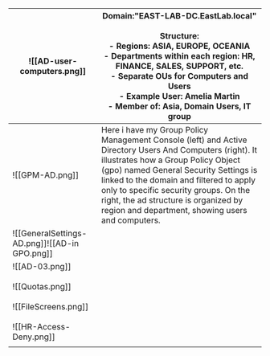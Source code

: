 
| ![[AD-user-computers.png]]                                                                       | **Domain:**"EAST-LAB-DC.EastLab.local"<br><br>**Structure:**<br>- Regions: ASIA, EUROPE, OCEANIA<br>- Departments within each region: HR, FINANCE, SALES, SUPPORT, etc.<br>- Separate OUs for Computers and Users<br>- Example User: Amelia Martin<br>- Member of: Asia, Domain Users, IT group<br>                                                                       |
| ------------------------------------------------------------------------------------------------ | ------------------------------------------------------------------------------------------------------------------------------------------------------------------------------------------------------------------------------------------------------------------------------------------------------------------------------------------------------------------------- |
| ![[GPM-AD.png]]                                                                                  | Here i have my Group Policy Management Console (left) and Active Directory Users And Computers (right). It illustrates how a Group Policy Object (gpo) named General Security Settings is linked to the domain and filtered to apply only to specific security groups. On the right, the ad structure is organized by region and department, showing users and computers. |
| ![[GeneralSettings-AD.png]]![[AD-in GPO.png]]                                                    |                                                                                                                                                                                                                                                                                                                                                                           |
| ![[AD-03.png]]<br><br>![[Quotas.png]]<br><br>![[FileScreens.png]]<br><br>![[HR-Access-Deny.png]] |                                                                                                                                                                                                                                                                                                                                                                           |
|                                                                                                  |                                                                                                                                                                                                                                                                                                                                                                           |
